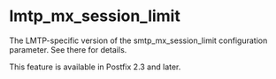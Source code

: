 # lmtp_mx_session_limit 

 The LMTP-specific version of the smtp_mx_session_limit configuration
parameter.  See there for details. 

 This feature is available in Postfix 2.3 and later. 


